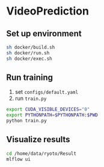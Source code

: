 # VideoPrediction

## Set up environment

```sh
sh docker/build.sh
sh docker/run.sh
sh docker/exec.sh
```

## Run training

1. set `configs/default.yaml`
2. run `train.py`

```sh
export CUDA_VISIBLE_DEVICES="0"
export PYTHONPATH=$PYTHONPATH:$PWD
python train.py
```

## Visualize results

```sh
cd /home/data/ryoto/Result
mlflow ui
```
